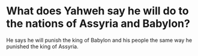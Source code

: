 # What does Yahweh say he will do to the nations of Assyria and Babylon?

He says he will punish the king of Babylon and his people the same way he punished the king of Assyria.

